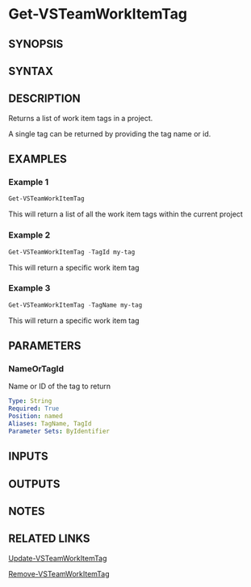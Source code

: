 <!-- #include "./common/header.md" -->

# Get-VSTeamWorkItemTag

## SYNOPSIS

<!-- #include "./synopsis/Get-VSTeamWorkItemTag.md" -->

## SYNTAX

## DESCRIPTION

Returns a list of work item tags in a project.

A single tag can be returned by providing the tag name or id.

## EXAMPLES

### Example 1

```powershell
Get-VSTeamWorkItemTag
```

This will return a list of all the work item tags within the current project

### Example 2

```powershell
Get-VSTeamWorkItemTag -TagId my-tag
```

This will return a specific work item tag

### Example 3

```powershell
Get-VSTeamWorkItemTag -TagName my-tag
```

This will return a specific work item tag

## PARAMETERS

<!-- #include "./params/projectName.md" -->

### NameOrTagId

Name or ID of the tag to return

```yaml
Type: String
Required: True
Position: named
Aliases: TagName, TagId
Parameter Sets: ByIdentifier
```

## INPUTS

## OUTPUTS

## NOTES

<!-- #include "./common/prerequisites.md" -->

## RELATED LINKS



[Update-VSTeamWorkItemTag](Update-VSTeamWorkItemTag.md)

[Remove-VSTeamWorkItemTag](Remove-VSTeamWorkItemTag.md)
